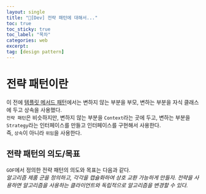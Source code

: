 ```yaml
---
layout: single
title: "📘[Dev] 전략 패턴에 대해서..."
toc: true
toc_sticky: true
toc_label: "목차"
categories: web
excerpt:
tag: [design pattern]
---
```


# 전략 패턴이란
이 전에 [템플릿 메서드 패턴](https://hellojunho.github.io/web/TemplateMethodPattern/)에서는 변하지 않는 부분을 부모, 변하는 부분을 자식 클래스에 두고 상속을 사용했다.  
`전략 패턴`은 비슷하지만, 변하지 않는 부분을 `Context`라는 곳에 두고, 변하는 부분을 `Strategy`라는 인터페이스를 만들고 인터페이스를 구현해서 사용한다.  
즉, `상속`이 아니라 `위임`을 사용한다.  

## 전략 패턴의 의도/목표
`GOF`에서 정의한 전략 패턴의 의도와 목표는 다음과 같다.  
*알고리즘 제품 군을 정의하고, 각각을 캡슐화하여 상호 교환 가능하게 만들자. 전략을 사용하면 알고리즘을 사용하는 클라이언트와 독립적으로 알고리즘을 변경할 수 있다.*  

